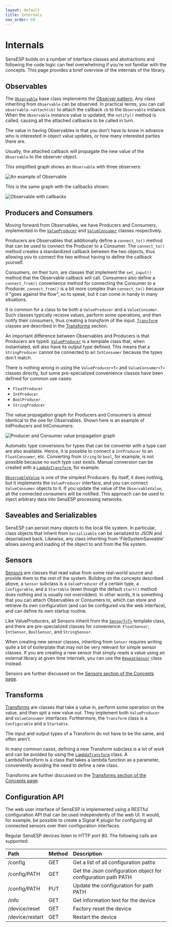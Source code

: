 ```yaml
---
layout: default
title: Internals
nav_order: 60
---
```


# Internals

SensESP builds on a number of interface classes and abstractions and following the code logic can feel overwhelming if you're not familiar with the concepts.
This page provides a brief overview of the internals of the library.

## Observables

The [`Observable`](https://signalk.org/SensESP/generated/docs/classsensesp_1_1_observable.html) base class implements the [Observer pattern](https://en.wikipedia.org/wiki/Observer_pattern).
Any class inheriting from `Observable` can be observed.
In practical terms, you can call `observable->attach(cb)` to attach the callback `cb` to the `Observable` instance.
When the `Observable` instance value is updated, the `notify()` method is called, causing all the attached callbacks to be called in turn.

The value in having Observables is that you don't have to know in advance who is interested in object value updates, or how many interested parties there are.

Usually, the attached callback will propagate the new value of the `Observable` to the observer object.

This simplified graph shows an `Observable` with three observers:

![An example of Observable](assets/observable.svg)

This is the same graph with the callbacks shown:

![Observable with callbacks](assets/observable-cb.svg)

## Producers and Consumers

Moving forward from Observables, we have Producers and Consumers, implemented in the [`ValueProducer`](https://signalk.org/SensESP/generated/docs/classsensesp_1_1_value_producer.html) and [`ValueConsumer`](https://signalk.org/SensESP/generated/docs/classsensesp_1_1_value_producer.html) classes respectively.

Producers are Observables that additionally define a `connect_to()` method that can be used to connect the Producer to a Consumer.
The `connect_to()` method creates a standardized callback between the two objects, thus allowing you to connect the two without having to define the callback yourself.

Consumers, on their turn, are classes that implement the `set_input()` method that the Observable callback will call.
Consumers also define a `connect_from()` convenience method for connecting the Consumer to a Producer.
`connect_from()` is a bit more complex than `connect_to()` because it "goes against the flow", so to speak, but it can come in handy in many situations.

It is common for a class to be both a `ValueProducer` and a `ValueConsumer`. Such classes typically receive values, perform some operations, and then notify their consumers, thus creating a _transform_ of the input. [`Transform`](https://signalk.org/SensESP/generated/docs/classsensesp_1_1_transform.html) classes are described in the [Transforms](#Transforms) section.

An important difference between Observables and Producers is that Producers are typed. [`ValueProducer`](https://signalk.org/SensESP/generated/docs/classsensesp_1_1_value_producer.html) is a template class that, when instantiated, will also have its output type defined.
This means that a `StringProducer` cannot be connected to an `IntConsumer` because the types don't match.

There is nothing wrong in using the `ValueProducer<T>` and `ValueConsumer<T>` classes directly, but some pre-specialized convenience classes have been defined for common use cases:

- `FloatProducer`
- `IntProducer`
- `BoolProducer`
- `StringProducer`

The value propagation graph for Producers and Consumers is almost identical to the one for Observables.
Shown here is an example of IntProducers and IntConsumers:

![Producer and Consumer value propagation graph](assets/producer-consumer.svg)

Automatic type conversions for types that can be converter with a type cast are also available.
Hence, it is possible to connect a `IntProducer` to an `FloatConsumer`, etc.
Converting from `String` to `bool`, for example, is not possible because no such type cast exists.
Manual conversion can be created with a [`LambdaTransform`](https://signalk.org/SensESP/generated/docs/classsensesp_1_1_lambda_transform.html), for example.

[`ObservableValue`](https://signalk.org/SensESP/generated/docs/classsensesp_1_1_observable_value.html) is one of the simplest Producers.
By itself, it does nothing, but it implements the `ValueProducer` interface, and you can connect `ValueConsumer` objects to it.
If you update the value of the `ObservableValue`, all the connected consumers will be notified.
This approach can be used to inject arbitrary data into SensESP processing networks.

## Saveables and Serializables

SensESP can persist many objects to the local file system. In particular, class objects that inherit from `Serializable` can be serialized to JSON and deserialized back. Likewise, any class inheriting from 'FileSystemSaveable' allows saving and loading of the object to and from the file system.

## Sensors

[Sensors](https://signalk.org/SensESP/generated/docs/classsensesp_1_1_sensor_t.html) are classes that read value from some real-world source and provide them to the rest of the system.
Building on the concepts described above, a `Sensor` subclass is a `ValueProducer` of a certain type, a `Configurable`, and a `Startable` (even though the default `start()` method does nothing and is usually not overridden). In other words, it is something that you can attach Observables or Consumers to, which can store and retrieve its own configuration (and can be configured via the web interface), and can define its own startup routine.

Like ValueProducers, all Sensors inherit from the [`SensorT<T>`](https://signalk.org/SensESP/generated/docs/classsensesp_1_1_sensor_t.html) template class, and there are pre-specialized classes for convenience: `FloatSensor`, `IntSensor`, `BoolSensor`, and `StringSensor`.

When creating new sensor classes, inheriting from `Sensor` requires writing quite a bit of boilerplate that may not be very relevant for simple sensor classes.
If you are creating a new sensor that simply reads a value using an external library at given time intervals, you can use the [`RepeatSensor`](https://signalk.org/SensESP/generated/docs/classsensesp_1_1_repeat_sensor.html) class instead.

Sensors are further discussed on the [Sensors section of the Concepts page](../concepts#sensors).

## Transforms

[Transforms](https://signalk.org/SensESP/generated/docs/classsensesp_1_1_transform.html) are classes that take a value in, perform some operation on the value, and then spit a new value out.
They implement both `ValueProducer` and `ValueConsumer` interfaces.
Furthermore, the `Transform` class is a `Configurable` and a `Startable`.

The input and output types of a Transform do not have to be the same, and often aren't.

In many common cases, defining a new Transform subclass is a lot of work and can be avoided by using the [`LambdaTransform`](https://signalk.org/SensESP/generated/docs/classsensesp_1_1_lambda_transform.html) class.
A LambdaTransform is a class that takes a lambda function as a parameter, conveniently avoiding the need to define a new class.

Transforms are further discussed on the [Transforms section of the Concepts page](../concepts#transforms).

## Configuration API

The web user interface of SensESP is implemented using a RESTful configuration API that can be used independently of the web UI.
It would, for example, be possible to create a Signal K plugin for configuring all connected sensors over their configuration interfaces.

Regular SensESP devices listen to HTTP port 80. The following calls are supported:

| Path            | Method | Description          |
|:----------------|:-------|:---------------------|
| /config         | GET    | Get a list of all configuration paths |
| /config/PATH    | GET    | Get the Json configuration object for configuration path PATH |
| /config/PATH    | PUT    | Update the configuration for path PATH |
| /info           | GET    | Get information text for the device |
| /device/reset   | GET    | Factory reset the device |
| /device/restart | GET    | Restart the device |
